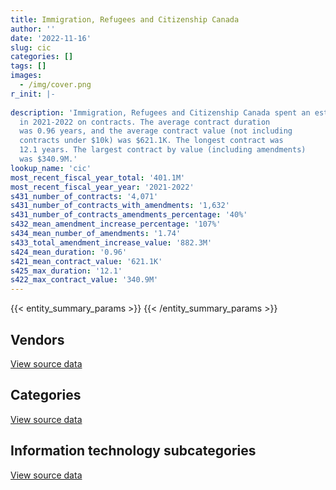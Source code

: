 ```yaml
---
title: Immigration, Refugees and Citizenship Canada
author: ''
date: '2022-11-16'
slug: cic
categories: []
tags: []
images:
  - /img/cover.png
r_init: |-
  
description: 'Immigration, Refugees and Citizenship Canada spent an estimated $401.1M
  in 2021-2022 on contracts. The average contract duration
  was 0.96 years, and the average contract value (not including
  contracts under $10k) was $621.1K. The longest contract was
  12.1 years. The largest contract by value (including amendments)
  was $340.9M.'
lookup_name: 'cic'
most_recent_fiscal_year_total: '401.1M'
most_recent_fiscal_year_year: '2021-2022'
s431_number_of_contracts: '4,071'
s431_number_of_contracts_with_amendments: '1,632'
s431_number_of_contracts_amendments_percentage: '40%'
s432_mean_amendment_increase_percentage: '107%'
s434_mean_number_of_amendments: '1.74'
s433_total_amendment_increase_value: '882.3M'
s424_mean_duration: '0.96'
s421_mean_contract_value: '621.1K'
s425_max_duration: '12.1'
s422_max_contract_value: '340.9M'
---
```


<script src="/rmarkdown-libs/htmlwidgets/htmlwidgets.js"></script>
<link href="/rmarkdown-libs/datatables-css/datatables-crosstalk.css" rel="stylesheet" />
<script src="/rmarkdown-libs/datatables-binding/datatables.js"></script>
<script src="/rmarkdown-libs/jquery/jquery-3.6.0.min.js"></script>
<link href="/rmarkdown-libs/dt-core-bootstrap/css/dataTables.bootstrap.min.css" rel="stylesheet" />
<link href="/rmarkdown-libs/dt-core-bootstrap/css/dataTables.bootstrap.extra.css" rel="stylesheet" />
<script src="/rmarkdown-libs/dt-core-bootstrap/js/jquery.dataTables.min.js"></script>
<script src="/rmarkdown-libs/dt-core-bootstrap/js/dataTables.bootstrap.min.js"></script>
<link href="/rmarkdown-libs/crosstalk/css/crosstalk.min.css" rel="stylesheet" />
<script src="/rmarkdown-libs/crosstalk/js/crosstalk.min.js"></script>
<script src="/rmarkdown-libs/htmlwidgets/htmlwidgets.js"></script>
<link href="/rmarkdown-libs/datatables-css/datatables-crosstalk.css" rel="stylesheet" />
<script src="/rmarkdown-libs/datatables-binding/datatables.js"></script>
<script src="/rmarkdown-libs/jquery/jquery-3.6.0.min.js"></script>
<link href="/rmarkdown-libs/dt-core-bootstrap/css/dataTables.bootstrap.min.css" rel="stylesheet" />
<link href="/rmarkdown-libs/dt-core-bootstrap/css/dataTables.bootstrap.extra.css" rel="stylesheet" />
<script src="/rmarkdown-libs/dt-core-bootstrap/js/jquery.dataTables.min.js"></script>
<script src="/rmarkdown-libs/dt-core-bootstrap/js/dataTables.bootstrap.min.js"></script>
<link href="/rmarkdown-libs/crosstalk/css/crosstalk.min.css" rel="stylesheet" />
<script src="/rmarkdown-libs/crosstalk/js/crosstalk.min.js"></script>
<script src="/rmarkdown-libs/htmlwidgets/htmlwidgets.js"></script>
<link href="/rmarkdown-libs/datatables-css/datatables-crosstalk.css" rel="stylesheet" />
<script src="/rmarkdown-libs/datatables-binding/datatables.js"></script>
<script src="/rmarkdown-libs/jquery/jquery-3.6.0.min.js"></script>
<link href="/rmarkdown-libs/dt-core-bootstrap/css/dataTables.bootstrap.min.css" rel="stylesheet" />
<link href="/rmarkdown-libs/dt-core-bootstrap/css/dataTables.bootstrap.extra.css" rel="stylesheet" />
<script src="/rmarkdown-libs/dt-core-bootstrap/js/jquery.dataTables.min.js"></script>
<script src="/rmarkdown-libs/dt-core-bootstrap/js/dataTables.bootstrap.min.js"></script>
<link href="/rmarkdown-libs/crosstalk/css/crosstalk.min.css" rel="stylesheet" />
<script src="/rmarkdown-libs/crosstalk/js/crosstalk.min.js"></script>

{{< entity_summary_params >}}
{{< /entity_summary_params >}}

## Vendors

<div id="htmlwidget-1" style="width:100%;height:auto;" class="datatables html-widget"></div>
<script type="application/json" data-for="htmlwidget-1">{"x":{"style":"bootstrap","filter":"none","vertical":false,"data":[["<a href=\"/vendors/73719_newfoundland_labrador/\">73719 Newfoundland Labrador<\/a>","<a href=\"/vendors/a_net_solutions/\">A Net Solutions<\/a>","<a href=\"/vendors/acart_communications/\">Acart Communications<\/a>","<a href=\"/vendors/accenture/\">Accenture<\/a>","<a href=\"/vendors/action_personnel_of_ottawa_hull/\">Action Personnel of Ottawa Hull<\/a>","<a href=\"/vendors/adga_group/\">ADGA Group<\/a>","<a href=\"/vendors/adobe/\">Adobe<\/a>","<a href=\"/vendors/adrm_technology_consulting/\">ADRM Technology Consulting<\/a>","<a href=\"/vendors/advanced_business_interiors/\">Advanced Business Interiors<\/a>","<a href=\"/vendors/advanced_chippewa_technologies/\">Advanced Chippewa Technologies<\/a>","<a href=\"/vendors/altis_human_resources/\">Altis Human Resources<\/a>","<a href=\"/vendors/ams_imaging/\">Ams Imaging<\/a>","<a href=\"/vendors/aon_reed_stenhouse/\">Aon Reed Stenhouse<\/a>","<a href=\"/vendors/applied_electonics/\">Applied Electonics<\/a>","<a href=\"/vendors/artemp_personnel_services/\">Artemp Personnel Services<\/a>","<a href=\"/vendors/atco/\">ATCO<\/a>","<a href=\"/vendors/avenai/\">Avenai<\/a>","<a href=\"/vendors/avi_spl/\">Avi Spl<\/a>","<a href=\"/vendors/bdo_canada/\">BDO Canada<\/a>","<a href=\"/vendors/berlitz_canada/\">Berlitz Canada<\/a>","<a href=\"/vendors/ca/\">CA<\/a>","<a href=\"/vendors/cache_computer_consulting/\">Cache Computer Consulting<\/a>","<a href=\"/vendors/calian/\">Calian<\/a>","<a href=\"/vendors/calytera_software/\">Calytera Software<\/a>","<a href=\"/vendors/canadian_bank_note_company/\">Canadian Bank Note Company<\/a>","<a href=\"/vendors/canadian_bureau_for_international_education/\">Canadian Bureau for International Education<\/a>","<a href=\"/vendors/canadian_corps_of_commissionaires/\">Canadian Corps of Commissionaires<\/a>","<a href=\"/vendors/canadian_red_cross/\">Canadian Red Cross<\/a>","<a href=\"/vendors/carahsoft_technology/\">Carahsoft Technology<\/a>","<a href=\"/vendors/cardinal_health_canada/\">Cardinal Health Canada<\/a>","<a href=\"/vendors/carleton_university/\">Carleton University<\/a>","<a href=\"/vendors/cbci_telecom/\">CBCI Telecom<\/a>","<a href=\"/vendors/cdw_canada/\">CDW Canada<\/a>","<a href=\"/vendors/cgi/\">CGI<\/a>","<a href=\"/vendors/charron_human_resources/\">Charron Human Resources<\/a>","<a href=\"/vendors/cision_canada/\">Cision Canada<\/a>","<a href=\"/vendors/cistel_technology/\">Cistel Technology<\/a>","<a href=\"/vendors/cofomo/\">Cofomo<\/a>","<a href=\"/vendors/colliers_project_leaders/\">Colliers Project Leaders<\/a>","<a href=\"/vendors/commvault_systems/\">Commvault Systems<\/a>","<a href=\"/vendors/compugen/\">Compugen<\/a>","<a href=\"/vendors/conference_board_of_canada/\">Conference Board of Canada<\/a>","<a href=\"/vendors/contract_community/\">Contract Community<\/a>","<a href=\"/vendors/convergint_technologies/\">Convergint Technologies<\/a>","<a href=\"/vendors/coradix_technology_consulting/\">Coradix Technology Consulting<\/a>","<a href=\"/vendors/cossette_communications/\">Cossette Communications<\/a>","<a href=\"/vendors/csdc_systems/\">CSDC Systems<\/a>","<a href=\"/vendors/d_doyle_installations/\">D Doyle Installations<\/a>","<a href=\"/vendors/dalhousie_university/\">Dalhousie University<\/a>","<a href=\"/vendors/dalian_enterprises/\">Dalian Enterprises<\/a>","<a href=\"/vendors/dare_human_resources/\">Dare Human Resources<\/a>","<a href=\"/vendors/dasco_storage_solutions/\">Dasco Storage Solutions<\/a>","<a href=\"/vendors/data_communications_management/\">Data Communications Management<\/a>","<a href=\"/vendors/data_repro_com/\">Data Repro Com<\/a>","<a href=\"/vendors/deloitte/\">Deloitte<\/a>","<a href=\"/vendors/donna_cona/\">Donna Cona<\/a>","<a href=\"/vendors/dynabook_canada/\">Dynabook Canada<\/a>","<a href=\"/vendors/dynamic_personnel_consultants/\">Dynamic Personnel Consultants<\/a>","<a href=\"/vendors/eberhard_von_huene_associates/\">Eberhard Von Huene Associates<\/a>","<a href=\"/vendors/ebsco_canada/\">EBSCO Canada<\/a>","<a href=\"/vendors/eclipsys_solutions/\">Eclipsys Solutions<\/a>","<a href=\"/vendors/ecole_de_langues_abce/\">Ecole De Langues Abce<\/a>","<a href=\"/vendors/ecole_de_langues_eagle/\">Ecole De Langues Eagle<\/a>","<a href=\"/vendors/ekos_research_associates/\">Ekos Research Associates<\/a>","<a href=\"/vendors/emtec/\">Emtec<\/a>","<a href=\"/vendors/environics_research_group/\">Environics Research Group<\/a>","<a href=\"/vendors/ernst_young/\">Ernst Young<\/a>","<a href=\"/vendors/esri/\">ESRI<\/a>","<a href=\"/vendors/excel_human_resources/\">Excel Human Resources<\/a>","<a href=\"/vendors/fast_forward_french/\">Fast Forward French<\/a>","<a href=\"/vendors/fmc_professionals/\">FMC Professionals<\/a>","<a href=\"/vendors/forrester_research/\">Forrester Research<\/a>","<a href=\"/vendors/fujitsu/\">Fujitsu<\/a>","<a href=\"/vendors/garda_security_group/\">Garda Security Group<\/a>","<a href=\"/vendors/gartner/\">Gartner<\/a>","<a href=\"/vendors/gemalto_cogent/\">Gemalto Cogent<\/a>","<a href=\"/vendors/general_dynamics/\">General Dynamics<\/a>","<a href=\"/vendors/gilmore_printing_services/\">Gilmore Printing Services<\/a>","<a href=\"/vendors/gilmore_reproductions/\">Gilmore Reproductions<\/a>","<a href=\"/vendors/global_knowledge/\">Global Knowledge<\/a>","<a href=\"/vendors/global_upholstery/\">Global Upholstery<\/a>","<a href=\"/vendors/goss_gilroy/\">Goss Gilroy<\/a>","<a href=\"/vendors/grand_toy/\">Grand Toy<\/a>","<a href=\"/vendors/graybridge_international_consulting/\">Graybridge International Consulting<\/a>","<a href=\"/vendors/halpenny_insurance_brokers/\">Halpenny Insurance Brokers<\/a>","<a href=\"/vendors/haworth/\">Haworth<\/a>","<a href=\"/vendors/humanscale_canada/\">Humanscale Canada<\/a>","<a href=\"/vendors/hypertec/\">Hypertec<\/a>","<a href=\"/vendors/ibiska_telecom/\">Ibiska Telecom<\/a>","<a href=\"/vendors/ibm_canada/\">IBM Canada<\/a>","<a href=\"/vendors/idn_canada/\">Idn Canada<\/a>","<a href=\"/vendors/info_tech_research_group/\">Info Tech Research Group<\/a>","<a href=\"/vendors/insa/\">INSA<\/a>","<a href=\"/vendors/insight_software_canada/\">Insight Software Canada<\/a>","<a href=\"/vendors/institute_on_governance/\">Institute On Governance<\/a>","<a href=\"/vendors/ipsos/\">Ipsos<\/a>","<a href=\"/vendors/iron_mountain/\">Iron Mountain<\/a>","<a href=\"/vendors/itex/\">ITEX<\/a>","<a href=\"/vendors/l_agence/\">L’Agence<\/a>","<a href=\"/vendors/l3harris/\">L3Harris<\/a>","<a href=\"/vendors/leger_marketing/\">Leger Marketing<\/a>","<a href=\"/vendors/les_enquetes_henri/\">Les Enquetes Henri<\/a>","<a href=\"/vendors/like_10/\">Like 10<\/a>","<a href=\"/vendors/lowe_martin_company/\">Lowe Martin Company<\/a>","<a href=\"/vendors/lro_staffing/\">LRO Staffing<\/a>","<a href=\"/vendors/lumina_it/\">Lumina IT<\/a>","<a href=\"/vendors/makwa_resourcing/\">Makwa Resourcing<\/a>","<a href=\"/vendors/malatest/\">Malatest<\/a>","<a href=\"/vendors/maplesoft_consulting/\">Maplesoft Consulting<\/a>","<a href=\"/vendors/markido/\">Markido<\/a>","<a href=\"/vendors/mckinsey_and_company/\">McKinsey and Company<\/a>","<a href=\"/vendors/mcmaster_university/\">Mcmaster University<\/a>","<a href=\"/vendors/mdos_consulting/\">MDOS Consulting<\/a>","<a href=\"/vendors/medavie/\">Medavie<\/a>","<a href=\"/vendors/media_q/\">Media Q<\/a>","<a href=\"/vendors/megalexis_communications/\">Megalexis Communications<\/a>","<a href=\"/vendors/meltwater/\">Meltwater<\/a>","<a href=\"/vendors/microsoft_canada/\">Microsoft Canada<\/a>","<a href=\"/vendors/mindwire_systems/\">Mindwire Systems<\/a>","<a href=\"/vendors/mirems/\">Mirems<\/a>","<a href=\"/vendors/mishkumi_technologies/\">Mishkumi Technologies<\/a>","<a href=\"/vendors/mitsubishi_motor_sales/\">Mitsubishi Motor Sales<\/a>","<a href=\"/vendors/mnp/\">MNP<\/a>","<a href=\"/vendors/modis_canada/\">Modis Canada<\/a>","<a href=\"/vendors/moore_canada/\">Moore Canada<\/a>","<a href=\"/vendors/multishred/\">Multishred<\/a>","<a href=\"/vendors/mwco/\">MWCO<\/a>","<a href=\"/vendors/national_arts_centre/\">National Arts Centre<\/a>","<a href=\"/vendors/nations_translation_group/\">Nations Translation Group<\/a>","<a href=\"/vendors/nattiq/\">NATTIQ<\/a>","<a href=\"/vendors/nav_canada/\">NAV Canada<\/a>","<a href=\"/vendors/neopost_canada/\">Neopost Canada<\/a>","<a href=\"/vendors/neptune_security_services/\">Neptune Security Services<\/a>","<a href=\"/vendors/nimble_information_strategies/\">Nimble Information Strategies<\/a>","<a href=\"/vendors/nisha_techonologies/\">Nisha Techonologies<\/a>","<a href=\"/vendors/nitam_solutions/\">Nitam Solutions<\/a>","<a href=\"/vendors/northern_micro/\">Northern Micro<\/a>","<a href=\"/vendors/nova_networks/\">Nova Networks<\/a>","<a href=\"/vendors/nua_office/\">NUA Office<\/a>","<a href=\"/vendors/ogilvy_montreal/\">Ogilvy Montreal<\/a>","<a href=\"/vendors/open_storage_solutions/\">Open Storage Solutions<\/a>","<a href=\"/vendors/opentext/\">OpenText<\/a>","<a href=\"/vendors/oracle_canada/\">Oracle Canada<\/a>","<a href=\"/vendors/ottawa_convention_centre/\">Ottawa Convention Centre<\/a>","<a href=\"/vendors/oxford_economics_usa/\">Oxford Economics USA<\/a>","<a href=\"/vendors/paladin_group/\">Paladin Group<\/a>","<a href=\"/vendors/panasonic/\">Panasonic<\/a>","<a href=\"/vendors/pattison_sign_group/\">Pattison Sign Group<\/a>","<a href=\"/vendors/phoenix_strategic_perspectives/\">Phoenix Strategic Perspectives<\/a>","<a href=\"/vendors/pitney_bowes/\">Pitney Bowes<\/a>","<a href=\"/vendors/pleiad_canada/\">Pleiad Canada<\/a>","<a href=\"/vendors/portage_personnel/\">Portage Personnel<\/a>","<a href=\"/vendors/pra/\">PRA<\/a>","<a href=\"/vendors/pricewaterhouse_coopers/\">Pricewaterhouse Coopers<\/a>","<a href=\"/vendors/printers_plus/\">Printers Plus<\/a>","<a href=\"/vendors/procom_consultants/\">Procom Consultants<\/a>","<a href=\"/vendors/prosci_canada/\">Prosci Canada<\/a>","<a href=\"/vendors/purespirit_solutions/\">PureSpirIT Solutions<\/a>","<a href=\"/vendors/qmr/\">QMR<\/a>","<a href=\"/vendors/quintet_consulting/\">Quintet Consulting<\/a>","<a href=\"/vendors/quorus_consulting_group/\">Quorus Consulting Group<\/a>","<a href=\"/vendors/randstad/\">Randstad<\/a>","<a href=\"/vendors/rapiscan_systems/\">Rapiscan Systems<\/a>","<a href=\"/vendors/redwood_performance_group/\">Redwood Performance Group<\/a>","<a href=\"/vendors/rhea/\">RHEA<\/a>","<a href=\"/vendors/ricoh/\">Ricoh<\/a>","<a href=\"/vendors/rms_software/\">Rms Software<\/a>","<a href=\"/vendors/samson_associes/\">Samson Associes<\/a>","<a href=\"/vendors/sap/\">SAP<\/a>","<a href=\"/vendors/sas_institute/\">SAS Institute<\/a>","<a href=\"/vendors/shi_canada/\">SHI Canada<\/a>","<a href=\"/vendors/si_systems/\">SI Systems<\/a>","<a href=\"/vendors/softchoice/\">Softchoice<\/a>","<a href=\"/vendors/softsim_technologies/\">Softsim Technologies<\/a>","<a href=\"/vendors/solotech/\">Solotech<\/a>","<a href=\"/vendors/st_john_ambulance/\">St John Ambulance<\/a>","<a href=\"/vendors/st_joseph_print_group/\">St Joseph Print Group<\/a>","<a href=\"/vendors/stantec/\">Stantec<\/a>","<a href=\"/vendors/super_channel_international/\">Super Channel International<\/a>","<a href=\"/vendors/supremex/\">SupremeX<\/a>","<a href=\"/vendors/systematix_solutions/\">Systematix Solutions<\/a>","<a href=\"/vendors/systemscope/\">Systemscope<\/a>","<a href=\"/vendors/teknion/\">Teknion<\/a>","<a href=\"/vendors/telus_canada/\">Telus Canada<\/a>","<a href=\"/vendors/the_aim_group/\">The AIM Group<\/a>","<a href=\"/vendors/the_halifax_group/\">The Halifax Group<\/a>","<a href=\"/vendors/the_right_door_consulting/\">The Right Door Consulting<\/a>","<a href=\"/vendors/thinkpoint/\">Thinkpoint<\/a>","<a href=\"/vendors/thomas_schmidt/\">Thomas Schmidt<\/a>","<a href=\"/vendors/tiree/\">Tiree<\/a>","<a href=\"/vendors/toshiba_canada/\">Toshiba Canada<\/a>","<a href=\"/vendors/totem_offisource/\">Totem Offisource<\/a>","<a href=\"/vendors/toyota/\">Toyota<\/a>","<a href=\"/vendors/tpg_technology_consultants/\">TPG Technology Consultants<\/a>","<a href=\"/vendors/trm_technologies/\">TRM Technologies<\/a>","<a href=\"/vendors/university_of_alberta/\">University of Alberta<\/a>","<a href=\"/vendors/university_of_ottawa/\">University of Ottawa<\/a>","<a href=\"/vendors/university_of_toronto/\">University of Toronto<\/a>","<a href=\"/vendors/veritaaq_technology_house/\">Veritaaq Technology House<\/a>","<a href=\"/vendors/vfs_global/\">VFS Global<\/a>","<a href=\"/vendors/vidcruiter/\">Vidcruiter<\/a>","<a href=\"/vendors/visa_services/\">Visa Services<\/a>","<a href=\"/vendors/vmware/\">VMware<\/a>","<a href=\"/vendors/wolters_kluwer/\">Wolters Kluwer<\/a>","<a href=\"/vendors/worldreach_software/\">Worldreach Software<\/a>","<a href=\"/vendors/xerox/\">Xerox<\/a>","<a href=\"/vendors/xpera_risk_mitigation_investigation/\">Xpera Risk Mitigation Investigation<\/a>","<a href=\"/vendors/zernam_enterprise/\">Zernam Enterprise<\/a>","<a href=\"/vendors/zycom/\">Zycom<\/a>"],[1246539.59,67999.13,null,null,null,59158.92,null,1278477.01,720284.18,1546416.78,35200.11,13373.24,3648.48,217390.01,null,5926.04,24860,8182.04,176619,null,null,111452.99,1469608.02,null,40109155.91,26669.7,5140784.88,4995000,1074.8,null,null,347118.09,50795.54,3679057.91,null,78500.15,155219.4,784911.11,39103.57,187596.18,null,77030.92,9465.58,null,3147793.88,2550378,122827.12,null,6904.11,2242410.95,442342.35,13328.35,240512.28,829293.51,121541.12,null,null,82783.8,50522.35,49992.08,24460.51,134424.45,17055.6,15760.94,260691.97,10565.13,null,85317.4,2681026.36,14000,null,165786.84,5867593.41,null,4096161.19,null,71538.84,170814.49,507223.67,null,67152.52,24690.31,null,377079.61,null,null,null,128169.86,568807.08,992534.88,null,null,null,15434.94,null,null,473696.12,86439.79,null,null,38838.68,null,null,146095.83,null,264005.02,1072646.42,220660.75,4403430.62,null,1869134.55,null,null,5449607.46,56500,null,null,1851444.82,11498765.11,246668.06,544471.72,null,14199.26,7124744.67,null,null,119342.89,41033.39,null,null,14999999,17510.93,null,25996.59,549985.54,124677.71,67826.18,null,null,null,22909.96,72169.24,9764199.71,757647.96,null,261690.83,25316.34,null,60797.27,94852.51,null,37227.88,null,672773.62,71017.11,489653.18,null,195015.92,null,null,124468.14,7582866.14,22616.43,null,null,921740.16,null,73009.13,1360581.29,700563.69,null,972784.02,58048.74,null,21930.47,null,11649.4,82811.97,25419.03,23249.75,137340.69,null,500342.9,25511.86,190550.87,null,null,35425.5,null,210649.19,386347.14,null,62445.52,337005.11,427157.37,null,null,null,11862841.45,60019570.5,null,2852146.98,null,17098.05,300518.83,190723.38,null,52277.09,1110.14],[null,37233.17,null,null,null,363616.03,null,3322363.81,211452.67,1187384.32,17660.16,null,10351.52,139022.32,null,36351.2,null,53928.55,107293.5,null,null,146599.95,480582.93,54417.52,107954473.66,16453,6438803.2,null,403393.23,15635.98,null,897626.83,49211.68,2750999.77,null,75963.52,234534.81,1004466.67,null,1191.41,24475.8,78739.63,null,24649.72,3280977.89,2336412.46,233984.34,34175.61,null,2000187.5,300080.94,null,260601.62,948645.47,10999.47,84066.01,null,90296.01,105300.11,21994.44,34950.71,94380.82,9035.4,null,243679.08,175730.35,57143.28,68442.83,1025898.22,null,106267.18,null,5694824.1,null,3181746.22,11961.05,30565.99,103266.9,679113.3,null,44179.91,54251.49,36813.3,256317.28,null,6979.08,null,777074.16,423838.91,444519.56,null,null,null,7090.66,2689.49,63342.31,463028.4,16404.55,49974.98,null,38461.23,null,2608.45,145916.5,260072.79,357069.92,1029792.91,null,3598844.89,null,8584335.78,4463.77,null,5464537.89,56500,null,544.88,2536654.14,13303288.84,200119.35,4465990.09,null,null,8876192.5,null,21325.36,19496.61,null,null,null,null,2731.41,null,62315.96,492082.6,293415.14,149571.51,null,null,57470.92,null,17018.5,11221558.91,701777.27,null,236959.62,16428.69,null,null,60324.17,3157.92,184127.1,12014.92,995404.76,null,716189.56,44460.84,2603904.02,null,120310.06,null,9253658.26,7559.47,45126.56,34323.75,882740.23,20080.96,112661,198788.7,78709.28,null,1076100.11,43064.18,null,null,null,null,null,4317.75,17328.55,null,null,133182.84,null,30215.03,44056.22,4810.89,null,null,81704.6,null,null,70630.84,36149.43,228296.46,14000,null,null,12902924.88,51617421.02,null,2859961.08,null,null,null,182487.15,null,10715.07,24284.35],[null,55965.07,284986,7057795.55,406837.22,397224.81,39522.79,5085518.86,172918.97,1106617.36,null,null,null,18046.19,9193.59,29485.57,null,null,102255.74,7255.35,null,166237.39,null,197249.98,115427635.27,20000,11357806.76,10731.86,27773.95,21086.87,54240,123354.29,253367.73,2427183.75,8833.45,26130,null,1093252.22,null,25987.53,null,84366.21,null,64265.34,3829781.71,2497855.59,99965.14,null,null,1925199.06,370497.22,5965.66,259889.59,1061284.49,6854340.91,83836.32,2503294.34,23343.57,null,30439.88,65222.4,16031.8,46565.6,null,null,116858.36,81220.82,46390.83,962148.45,null,null,35645.4,5679264.47,null,3499296.77,null,27061.7,null,677257.8,13790.52,28574.35,39790.12,359616.46,261544.68,null,30161.03,17859.42,656071.33,563944.42,2759244.28,370779.52,null,9844.33,null,22310.51,246853.45,1338394.81,14677.53,6447254.21,null,28304.23,36677.03,27608.06,11493.09,106758.27,279428.5,1056219.98,null,2616789.4,null,9858451.63,17536.23,7052.58,8766239.79,56500,null,61597.3,2868103.21,13966918.98,199572.58,null,null,null,8647760.88,10212.49,null,null,null,null,11201.24,null,2723.95,null,62145.7,287083.99,305061.23,501689.6,null,83182.63,912.24,null,null,6808133.01,null,null,61856.96,null,45207.13,null,50933.41,20320.26,183624.02,67468.42,550945.03,22148,631015.25,139762.46,877145.16,105047.86,102613.44,null,7108474.06,null,197207.6,null,978610.21,37017.93,76416.25,1227675.95,556244.56,1771.21,4005525.23,173830.72,null,null,4170556.78,null,null,null,30109.61,null,98253.5,364142.39,55922.64,132873.32,263615.1,17122.41,null,112322,null,null,24975.24,null,454310.29,290346.84,null,null,17566.19,13879664.01,39346656.61,7476.58,2852146.98,10075.82,null,null,86583.16,null,null,null],[null,52906.3,null,13052672.69,2305575.87,503654.31,8040.91,7586616.45,210502.59,1450115.72,22445.26,null,null,22495.43,86682.39,29485.57,null,null,167866.05,17374.65,767.68,165022.97,104539.9,54269.13,118509841.94,null,15756500.53,87489.85,1320777.62,null,null,null,641387.91,2335392.68,58471.55,26130,null,null,null,null,null,53950,null,null,4094490.59,1108701.76,null,null,null,1547619.39,400779.08,7601.4,223050.88,24101.7,13427872.21,90468.93,3984683.73,15619.27,null,62573.02,71214.38,105507.89,104572.5,null,null,221100.93,null,139598.24,1099366.71,12672,null,11494.35,544587,678924.56,4345940.27,null,null,9132.44,677257.8,12317,null,21474.77,26534.72,195655.26,3289.64,null,null,14690,565692.78,4379733.24,null,61937.16,40035.15,167.72,15000,106643.36,3691200.72,14677.53,20608212.85,25076.33,36362.85,null,23645.75,6442.06,72456.29,692010.41,1061934.01,65015.68,4068086.57,4638.33,7427600.54,null,91935.42,8878728.57,56500,4705.75,68536.55,3043708.18,14313423.91,113000,null,86040.73,null,10476967.38,null,null,null,null,25567.29,19522.56,null,null,2000000,62145.7,null,48745.26,1416370.41,19172.47,313359.23,null,null,null,7269616.95,null,5851.23,null,null,null,null,45569.4,35999.38,175322.83,67468.42,1394346.61,30577.8,112395.88,390437.6,null,333293.55,56023.03,30913,9227925.47,null,240373.03,39996.35,1093629.66,37017.93,94318.2,261014.55,null,10674.68,11517381.88,null,78848.58,null,4517071.88,null,null,null,54836.64,null,99993.7,296584.44,119587.71,796599.12,235210.89,25425,null,189840,null,null,null,null,543144.38,467312.85,null,11865,1587.31,18943231.41,39346656.61,45354.05,2852146.98,18640.27,810.05,null,null,8807479.54,null,null]],"container":"<table class=\"table table-striped table-hover row-border order-column display\">\n  <thead>\n    <tr>\n      <th>Vendor<\/th>\n      <th>2018-2019<\/th>\n      <th>2019-2020<\/th>\n      <th>2020-2021<\/th>\n      <th>2021-2022<\/th>\n    <\/tr>\n  <\/thead>\n<\/table>","options":{"order":[[4,"desc"]],"pageLength":10,"autoWidth":true,"columnDefs":[{"targets":1,"render":"function(data, type, row, meta) {\n    return type !== 'display' ? data : DTWidget.formatCurrency(data, \"$\", 2, 3, \",\", \".\", true, null);\n  }"},{"targets":2,"render":"function(data, type, row, meta) {\n    return type !== 'display' ? data : DTWidget.formatCurrency(data, \"$\", 2, 3, \",\", \".\", true, null);\n  }"},{"targets":3,"render":"function(data, type, row, meta) {\n    return type !== 'display' ? data : DTWidget.formatCurrency(data, \"$\", 2, 3, \",\", \".\", true, null);\n  }"},{"targets":4,"render":"function(data, type, row, meta) {\n    return type !== 'display' ? data : DTWidget.formatCurrency(data, \"$\", 2, 3, \",\", \".\", true, null);\n  }"},{"width":"16%","targets":[1,2,3,4]},{"className":"dt-right","targets":[1,2,3,4]}],"orderClasses":false}},"evals":["options.columnDefs.0.render","options.columnDefs.1.render","options.columnDefs.2.render","options.columnDefs.3.render"],"jsHooks":[]}</script>
<p class="text-right">
<a href="https://github.com/GoC-Spending/contracts-data/tree/main/data/out/departments/cic/summary_by_fiscal_year_by_vendor.csv" class="source-data-link btn btn-link">View source data</a>
</p>

## Categories

<div id="htmlwidget-2" style="width:100%;height:auto;" class="datatables html-widget"></div>
<script type="application/json" data-for="htmlwidget-2">{"x":{"style":"bootstrap","filter":"none","vertical":false,"data":[["<a href=\"/categories/facilities_and_construction/\">Facilities and construction<\/a>","<a href=\"/categories/office_management/\">Office management<\/a>","<a href=\"/categories/professional_services/\">Professional services<\/a>","<a href=\"/categories/information_technology/\">Information technology<\/a>","<a href=\"/categories/medical/\">Medical<\/a>","<a href=\"/categories/transportation_and_logistics/\">Transportation and logistics<\/a>","<a href=\"/categories/industrial_products_and_services/\">Industrial products and services<\/a>","<a href=\"/categories/travel/\">Travel<\/a>","<a href=\"/categories/security_and_protection/\">Security and protection<\/a>","<a href=\"/categories/human_capital/\">Human capital<\/a>"],[68990.89,44368874.07,79801548.27,115680537.76,5449607.46,269789.76,481399.94,3648.48,5326228.13,1307737.2],[67681.44,111681578.55,66351952.35,111368385.96,5514512.87,271757.06,671401.29,19932.77,6438803.2,1613413.89],[41350.57,119204190.18,56749740.57,127012866.24,15213494,193405.5,1451120.15,530281.38,11402371.5,1792745.62],[62706.44,122727137.03,61033253.93,165046922.42,29963278.6,242253.28,337000.54,853842.61,18765752.93,2085322.32]],"container":"<table class=\"table table-striped table-hover row-border order-column display\">\n  <thead>\n    <tr>\n      <th>Category<\/th>\n      <th>2018-2019<\/th>\n      <th>2019-2020<\/th>\n      <th>2020-2021<\/th>\n      <th>2021-2022<\/th>\n    <\/tr>\n  <\/thead>\n<\/table>","options":{"order":[[4,"desc"]],"dom":"t","pageLength":30,"autoWidth":true,"columnDefs":[{"targets":1,"render":"function(data, type, row, meta) {\n    return type !== 'display' ? data : DTWidget.formatCurrency(data, \"$\", 2, 3, \",\", \".\", true, null);\n  }"},{"targets":2,"render":"function(data, type, row, meta) {\n    return type !== 'display' ? data : DTWidget.formatCurrency(data, \"$\", 2, 3, \",\", \".\", true, null);\n  }"},{"targets":3,"render":"function(data, type, row, meta) {\n    return type !== 'display' ? data : DTWidget.formatCurrency(data, \"$\", 2, 3, \",\", \".\", true, null);\n  }"},{"targets":4,"render":"function(data, type, row, meta) {\n    return type !== 'display' ? data : DTWidget.formatCurrency(data, \"$\", 2, 3, \",\", \".\", true, null);\n  }"},{"width":"16%","targets":[1,2,3,4]},{"className":"dt-right","targets":[1,2,3,4]}],"orderClasses":false,"lengthMenu":[10,25,30,50,100]}},"evals":["options.columnDefs.0.render","options.columnDefs.1.render","options.columnDefs.2.render","options.columnDefs.3.render"],"jsHooks":[]}</script>
<p class="text-right">
<a href="https://github.com/GoC-Spending/contracts-data/tree/main/data/out/departments/cic/summary_by_fiscal_year_by_category.csv" class="source-data-link btn btn-link">View source data</a>
</p>
<h2>Information technology subcategories</h2>
<div id="htmlwidget-3" style="width:100%;height:auto;" class="datatables html-widget"></div>
<script type="application/json" data-for="htmlwidget-3">{"x":{"style":"bootstrap","filter":"none","vertical":false,"data":[["<a href=\"/it_subcategories/it_consulting_services/\">IT consulting services<\/a>","<a href=\"/it_subcategories/it_devices_equipment/\">IT devices & equipment<\/a>","<a href=\"/it_subcategories/it_other/\">Other IT (incl. telecommunications)<\/a>","<a href=\"/it_subcategories/it_software_licensing/\">IT software licensing<\/a>"],[82029495.43,8156793.59,1480803.35,24013445.38],[69943604.25,14602414.1,1890056.24,24932311.37],[91673909.6,11377708.79,742466.29,23218781.57],[130865966.12,6863197.55,759987.01,26557771.76]],"container":"<table class=\"table table-striped table-hover row-border order-column display\">\n  <thead>\n    <tr>\n      <th>IT subcategory<\/th>\n      <th>2018-2019<\/th>\n      <th>2019-2020<\/th>\n      <th>2020-2021<\/th>\n      <th>2021-2022<\/th>\n    <\/tr>\n  <\/thead>\n<\/table>","options":{"order":[[4,"desc"]],"dom":"t","pageLength":30,"autoWidth":true,"columnDefs":[{"targets":1,"render":"function(data, type, row, meta) {\n    return type !== 'display' ? data : DTWidget.formatCurrency(data, \"$\", 2, 3, \",\", \".\", true, null);\n  }"},{"targets":2,"render":"function(data, type, row, meta) {\n    return type !== 'display' ? data : DTWidget.formatCurrency(data, \"$\", 2, 3, \",\", \".\", true, null);\n  }"},{"targets":3,"render":"function(data, type, row, meta) {\n    return type !== 'display' ? data : DTWidget.formatCurrency(data, \"$\", 2, 3, \",\", \".\", true, null);\n  }"},{"targets":4,"render":"function(data, type, row, meta) {\n    return type !== 'display' ? data : DTWidget.formatCurrency(data, \"$\", 2, 3, \",\", \".\", true, null);\n  }"},{"width":"16%","targets":[1,2,3,4]},{"className":"dt-right","targets":[1,2,3,4]}],"orderClasses":false,"lengthMenu":[10,25,30,50,100]}},"evals":["options.columnDefs.0.render","options.columnDefs.1.render","options.columnDefs.2.render","options.columnDefs.3.render"],"jsHooks":[]}</script>
<p class="text-right">
<a href="https://github.com/GoC-Spending/contracts-data/tree/main/data/out/departments/cic/summary_by_fiscal_year_by_it_subcategory.csv" class="source-data-link btn btn-link">View source data</a>
</p>
